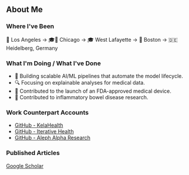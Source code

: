 ## About Me

### Where I've Been

🌴 Los Angeles → 🎓🌆 Chicago → 🎓 West Lafayette → 🌟 Boston -> 🇩🇪 Heidelberg, Germany

### What I'm Doing / What I've Done

- 🚀 Building scalable AI/ML pipelines that automate the model lifecycle.
- 🔍 Focusing on explainable analyses for medical data.
- 🏥 Contributed to the launch of an FDA-approved medical device.
- 🧪 Contributed to inflammatory bowel disease research.

### Work Counterpart Accounts

- [GitHub - KelaHealth](https://github.com/dylan-kelahealth)
- [GitHub - Iterative Health](https://github.com/dmrodriquez)
- [GitHub - Aleph Alpha Research](https://github.com/dylan-rodriquez)

### Published Articles
[Google Scholar](https://scholar.google.com/citations?user=atkEta8AAAAJ&hl=en)
<!--
**dmrodriqu/dmrodriqu** is a ✨ _special_ ✨ repository because its `README.md` (this file) appears on your GitHub profile.

Here are some ideas to get you started:

- 🔭 I’m currently working on ...
- 🌱 I’m currently learning ...
- 👯 I’m looking to collaborate on ...
- 🤔 I’m looking for help with ...
- 💬 Ask me about ...
- 📫 How to reach me: ...
- 😄 Pronouns: ...
- ⚡ Fun fact: ...
-->
